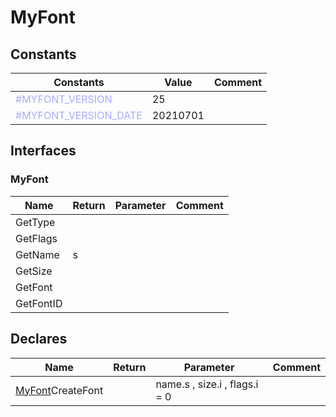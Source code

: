 
# MyFont

## Constants

|Constants|Value|Comment|
| --- | --- | --- |
|<span style="color:#AAAAFF">\#MYFONT\_VERSION</span>| 25||
|<span style="color:#AAAAFF">\#MYFONT\_VERSION\_DATE</span>| 20210701||


## Interfaces


### MyFont
|Name|Return|Parameter|Comment|
| --- | --- | --- | --- |
|GetType||||
|GetFlags||||
|GetName|s|||
|GetSize||||
|GetFont||||
|GetFontID||||


## Declares

|Name|Return|Parameter|Comment|
| --- | --- | --- | --- |
|[MyFont](#MyFont)CreateFont||name.s , size.i , flags.i = 0||



